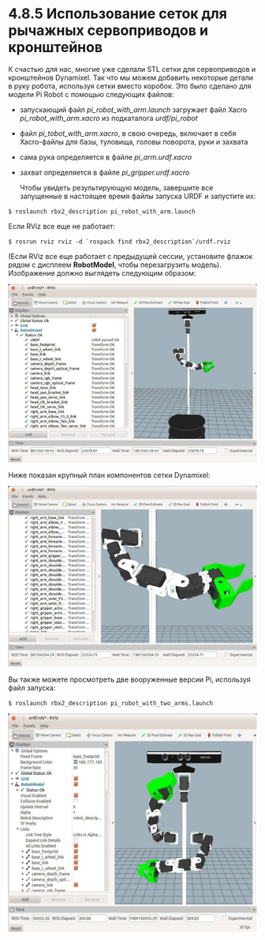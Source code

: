 # 4.8.5 Использование сеток для рычажных сервоприводов и кронштейнов

К счастью для нас, многие уже сделали STL сетки для сервоприводов и кронштейнов Dynamixel. Так что мы можем добавить некоторые детали в руку робота, используя сетки вместо коробок. Это было сделано для модели Pi Robot с помощью следующих файлов:

* запускающий файл _pi\_robot\_with\_arm.launch_ загружает файл Xacro _pi\_robot\_with\_arm.xacro_ из подкаталога _urdf/pi\_robot_
* файл _pi\_tobot\_with\_arm.xacro_, в свою очередь, включает в себя Xacro-файлы для базы, туловища, головы поворота, руки и захвата
* сама рука определяется в файле _pi\_arm.urdf.xacro_
* захват определяется в файле _pi\_gripper.urdf.xacro_

  Чтобы увидеть результирующую модель, завершите все запущенные в настоящее время файлы запуска URDF и запустите их:

```text
$ roslaunch rbx2_description pi_robot_with_arm.launch
```

Если RViz все еще не работает:

```text
$ rosrun rviz rviz -d `rospack find rbx2_description`/urdf.rviz
```

\(Если RViz все еще работает с предыдущей сессии, установите флажок рядом с дисплеем **RobotModel**, чтобы перезагрузить модель\). Изображение должно выглядеть следующим образом:

![](../.gitbook/assets/bez-zagolovka19.png)

Ниже показан крупный план компонентов сетки Dynamixel:

![](../.gitbook/assets/bez-zagolovka20.png)

Вы также можете просмотреть две вооруженные версии Pi, используя файл запуска:

```text
$ roslaunch rbx2_description pi_robot_with_two_arms.launch
```

![](../.gitbook/assets/bez-zagolovka21.png)

